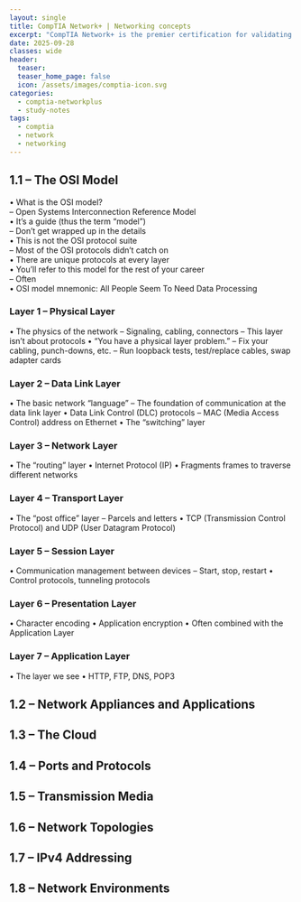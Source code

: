 ```yaml
---
layout: single
title: CompTIA Network+ | Networking concepts
excerpt: "CompTIA Network+ is the premier certification for validating your knowledge of essential networking tools and concepts. You will be assessed on your abilities in network connectivity, documentation, service configuration, data centers, cloud, virtual networking, monitoring, troubleshooting, and security hardening. This certification prepares you for jobs in technical support, network operation, and system administration."
date: 2025-09-28
classes: wide
header:
  teaser:
  teaser_home_page: false
  icon: /assets/images/comptia-icon.svg
categories:
  - comptia-networkplus
  - study-notes
tags:
  - comptia
  - network
  - networking
---
```

## 1.1 – The OSI Model
• What is the OSI model? <br>
&#9;– Open Systems Interconnection Reference Model<br>
• It’s a guide (thus the term “model”)<br>
&#9;– Don’t get wrapped up in the details<br>
• This is not the OSI protocol suite<br>
&#9;– Most of the OSI protocols didn’t catch on<br>
• There are unique protocols at every layer<br>
• You’ll refer to this model for the rest of your career<br>
&#9;– Often<br>
• OSI model mnemonic: All People Seem To Need Data Processing<br>

### Layer 1 – Physical Layer
• The physics of the network
  – Signaling, cabling, connectors
  – This layer isn’t about protocols
• “You have a physical layer problem.”
  – Fix your cabling, punch-downs, etc.
  – Run loopback tests, test/replace cables, swap adapter cards

### Layer 2 – Data Link Layer
• The basic network “language”
  – The foundation of communication at the data link layer
• Data Link Control (DLC) protocols
  – MAC (Media Access Control) address on Ethernet
• The “switching” layer

### Layer 3 – Network Layer
• The “routing” layer
• Internet Protocol (IP)
• Fragments frames to traverse different networks

### Layer 4 – Transport Layer
• The “post office” layer
– Parcels and letters
• TCP (Transmission Control Protocol) and UDP (User Datagram Protocol)

### Layer 5 – Session Layer
• Communication management between devices
– Start, stop, restart
• Control protocols, tunneling protocols

### Layer 6 – Presentation Layer
• Character encoding
• Application encryption
• Often combined with the Application Layer

### Layer 7 – Application Layer
• The layer we see
• HTTP, FTP, DNS, POP3

## 1.2 – Network Appliances and Applications
## 1.3 – The Cloud
## 1.4 – Ports and Protocols
## 1.5 – Transmission Media
## 1.6 – Network Topologies
## 1.7 – IPv4 Addressing
## 1.8 – Network Environments
